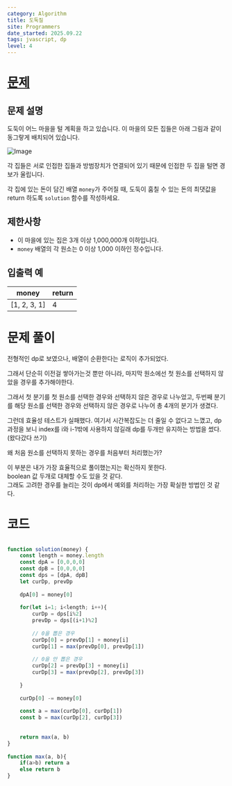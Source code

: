 ```yaml
---
category: Algorithm
title: 도둑질
site: Programmers
date_started: 2025.09.22
tags: jvascript, dp
level: 4
---
```


# [문제](https://school.programmers.co.kr/learn/courses/30/lessons/42897?language=javascript#)
## 문제 설명
도둑이 어느 마을을 털 계획을 하고 있습니다. 이 마을의 모든 집들은 아래 그림과 같이 동그랗게 배치되어 있습니다.

![Image](https://github.com/user-attachments/assets/577a0a63-9bc7-4e21-b93d-2cccd32f4221)

각 집들은 서로 인접한 집들과 방범장치가 연결되어 있기 때문에 인접한 두 집을 털면 경보가 울립니다.

각 집에 있는 돈이 담긴 배열 `money`가 주어질 때, 도둑이 훔칠 수 있는 돈의 최댓값을 return 하도록 `solution` 함수를 작성하세요.

## 제한사항
- 이 마을에 있는 집은 3개 이상 1,000,000개 이하입니다.  
- `money` 배열의 각 원소는 0 이상 1,000 이하인 정수입니다.  

## 입출력 예
| money     | return |
| --------- | ------ |
| [1, 2, 3, 1] | 4 |

# 문제 풀이

전형적인 dp로 보였으나, 배열이 순환한다는 로직이 추가되었다.

그래서 단순히 이전걸 쌓아가는것 뿐만 아니라, 마지막 원소에선 첫 원소를 선택하지 않았을 경우를 추가해야한다.

그래서 첫 분기를 첫 원소를 선택한 경우와 선택하지 않은 경우로 나누었고,
두번째 분기를 해당 원소를 선택한 경우와 선택하지 않은 경우로 나누어
총 4개의 분기가 생겼다.

그런데 효율성 테스트가 실패했다.
여기서 시간복잡도는 더 줄일 수 없다고 느꼈고,
dp 과정을 보니 index를 i와 i-1밖에 사용하지 않길래 dp를 두개만 유지하는 방법을 썼다. (왔다갔다 쓰기)

왜 처음 원소를 선택하지 못하는 경우를 처음부터 처리했는가?

이 부분은 내가 가장 효율적으로 풀이했는지는 확신하지 못한다.  
boolean 값 두개로 대체할 수도 있을 것 같다.  
그래도 고려한 경우를 늘리는 것이 dp에서 예외를 처리하는 가장 확실한 방법인 것 같다.

# 코드
```javascript

function solution(money) {
    const length = money.length
    const dpA = [0,0,0,0]
    const dpB = [0,0,0,0]
    const dps = [dpA, dpB]
    let curDp, prevDp
    
    dpA[0] = money[0]
    
    for(let i=1; i<length; i++){
        curDp = dps[i%2]
        prevDp = dps[(i+1)%2]
        
        // 0을 뽑은 경우
        curDp[0] = prevDp[1] + money[i]
        curDp[1] = max(prevDp[0], prevDp[1])
        
        // 0을 안 뽑은 경우
        curDp[2] = prevDp[3] + money[i]
        curDp[3] = max(prevDp[2], prevDp[3])
        
    }
    
    curDp[0] -= money[0]
    
    const a = max(curDp[0], curDp[1])
    const b = max(curDp[2], curDp[3])
    
    
    return max(a, b)
}
    
function max(a, b){
    if(a>b) return a
    else return b
}

```